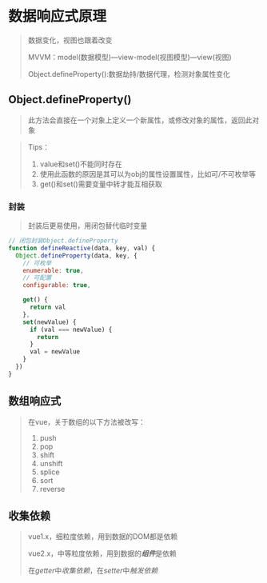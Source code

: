 #  数据响应式原理

> 数据变化，视图也跟着改变
>
> MVVM：model(数据模型)—view-model(视图模型)—view(视图)
>
> Object.defineProperty():数据劫持/数据代理，检测对象属性变化



## Object.defineProperty()

> 此方法会直接在一个对象上定义一个新属性，或修改对象的属性，返回此对象

> Tips：
>
> 1. value和set()不能同时存在
> 2. 使用此函数的原因是其可以为obj的属性设置属性，比如可/不可枚举等
> 3. get()和set()需要变量中转才能互相获取



### 封装

> 封装后更易使用，用闭包替代临时变量

```js
// 闭包封装Object.defineProperty
function defineReactive(data, key, val) {
  Object.defineProperty(data, key, {
    // 可枚举
    enumerable: true,
    // 可配置
    configurable: true,

    get() {
      return val
    },
    set(newValue) {
      if (val === newValue) {
        return
      }
      val = newValue
    }
  })
}
```



## 数组响应式

> 在vue，关于数组的以下方法被改写：
>
> 1. push
> 2. pop
> 3. shift
> 4. unshift
> 5. splice
> 6. sort
> 7. reverse



## 收集依赖

> vue1.x，细粒度依赖，用到数据的DOM都是依赖
>
> vue2.x，中等粒度依赖，用到数据的***组件***是依赖
>
> 在*getter*中*收集依赖*，在*setter*中*触发依赖*

